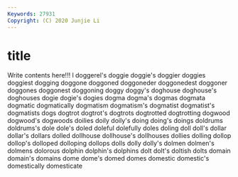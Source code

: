 ```yaml
---
Keywords: 27931
Copyright: (C) 2020 Junjie Li
---
```


# title

Write contents here!!!
l 
doggerel's
doggie 
doggie's 
doggier 
doggies 
doggiest 
dogging 
doggone 
doggoned 
doggoneder 
doggonedest
doggoner 
doggones 
doggonest 
doggoning 
doggy 
doggy's 
doghouse 
doghouse's 
doghouses 
dogie
dogie's 
dogies 
dogma 
dogma's 
dogmas 
dogmata 
dogmatic 
dogmatically 
dogmatism 
dogmatism's
dogmatist 
dogmatist's 
dogmatists 
dogs 
dogtrot 
dogtrot's 
dogtrots 
dogtrotted 
dogtrotting 
dogwood
dogwood's 
dogwoods 
doilies 
doily 
doily's 
doing 
doing's 
doings 
doldrums 
doldrums's
dole 
dole's 
doled 
doleful 
dolefully 
doles 
doling 
doll 
doll's 
dollar
dollar's 
dollars 
dolled 
dollhouse 
dollhouse's 
dollhouses 
dollies 
dolling 
dollop 
dollop's
dolloped 
dolloping 
dollops 
dolls 
dolly 
dolly's 
dolmen 
dolmen's 
dolmens 
dolorous
dolphin 
dolphin's 
dolphins 
dolt 
dolt's 
doltish 
dolts 
domain 
domain's 
domains
dome 
dome's 
domed 
domes 
domestic 
domestic's 
domestically 
domesticate 
